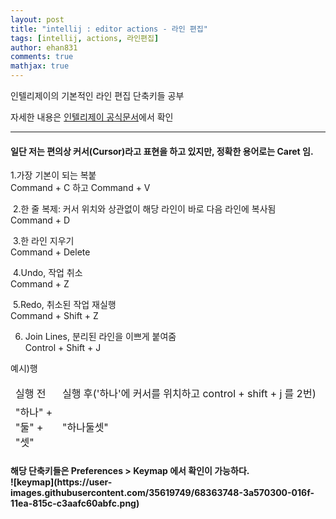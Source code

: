 ```yaml
---
layout: post
title: "intellij : editor actions - 라인 편집"
tags: [intellij, actions, 라인편집]
author: ehan831
comments: true
mathjax: true
---
```


인텔리제이의 기본적인 라인 편집 단축키들 공부

자세한 내용은 [인텔리제이 공식문서](https://www.jetbrains.com/help/rider/Working_in_the_Editor.html)에서 확인

<hr>
<h4>일단 저는 편의상 커서(Cursor)라고 표현을 하고 있지만, 정확한 용어로는 Caret 임.</h4>


1.가장 기본이 되는 복붙 <br>
Command + C 하고 Command + V


​
2.한 줄 복제: 커서 위치와 상관없이 해당 라인이 바로 다음 라인에 복사됨 <br>
Command + D

​
3.한 라인  지우기 <br>
Command + Delete

​
4.Undo, 작업 취소 <br>
Command + Z

​
5.Redo, 취소된 작업 재실행 <br>
Command + Shift + Z


6. Join Lines, 분리된 라인을 이쁘게 붙여줌 <br>
Control + Shift  + J


예시)행
<table>
    <thead>
        <tr>
            <td>실행 전</td>
            <td>실행 후('하나'에 커서를 위치하고 control + shift + j 를 2번)</td>
        </tr>
        <tr>
            <td>
                "하나" + <br>
                "둘" + <br>
                "셋" <br>
            </td>
            <td>"하나둘셋"</td>
        </tr>
    </thead>
</table>


<h4>해당 단축키들은 Preferences > Keymap 에서 확인이 가능하다.
<br>
![keymap](https://user-images.githubusercontent.com/35619749/68363748-3a570300-016f-11ea-815c-c3aafc60abfc.png)